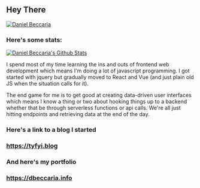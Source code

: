 ## Hey There

[![Daniel Beccaria](https://res.cloudinary.com/djb-media-profile/image/upload/v1619022005/catmouse_knxr3z.gif)]()

### Here's some stats:

[![Daniel Beccaria's Github Stats](https://github-readme-stats.vercel.app/api?username=timegated&show_icons=true&theme=highcontrast)](https://github.com/anuraghazra/github-readme-stats)

I spend most of my time learning the ins and outs of frontend web development which means I'm doing a lot of javascript programming. I got started with jquery but gradually moved to React and Vue (and just plain old JS when the situation calls for it).

The end game for me is to get good at creating data-driven user interfaces which means I know a thing or two about hooking things up to a backend whether that be through serverless functions or api calls. We're all just hitting endpoints and retrieving data at the end of the day.

### Here's a link to a blog I started
### https://tyfyi.blog

### And here's my portfolio
### https://dbeccaria.info
<!--
**timegated/timegated** is a ✨ _special_ ✨ repository because its `README.md` (this file) appears on your GitHub profile.

Here are some ideas to get you started:

- 🔭 I’m currently working on ...
- 🌱 I’m currently learning ...
- 👯 I’m looking to collaborate on ...
- 🤔 I’m looking for help with ...
- 💬 Ask me about ...
- 📫 How to reach me: ...
- 😄 Pronouns: ...
- ⚡ Fun fact: ...
-->
